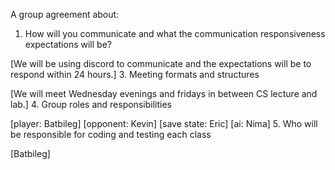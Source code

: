 A group agreement about:
1. How will you communicate and what the communication responsiveness expectations will be?

[We will be using discord to communicate and the expectations will be to respond within 24 hours.] 
3. Meeting formats and structures

[We will meet Wednesday evenings and fridays in between CS lecture and lab.] 
4. Group roles and responsibilities

[player: Batbileg]
[opponent: Kevin]
[save state: Eric]
[ai: Nima]
5. Who will be responsible for coding and testing each class

[Batbileg]
